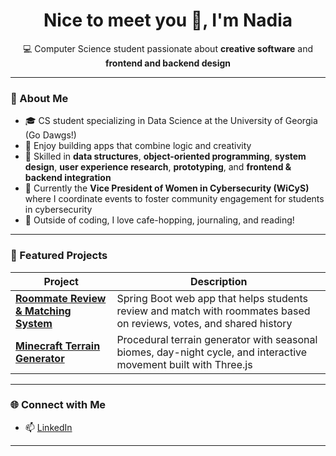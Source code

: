 <h1 align="center">Nice to meet you 👋, I'm Nadia</h1>

<p align="center">
💻 Computer Science student passionate about <b>creative software</b> and <b>frontend and backend design</b>
</p>

---

### 📝 About Me
- 🎓 CS student specializing in Data Science at the University of Georgia (Go Dawgs!)
- 🚀 Enjoy building apps that combine logic and creativity  
- 🌱 Skilled in **data structures**, **object-oriented programming**, **system design**, **user experience research**, **prototyping**, and **frontend & backend integration**
- 👥 Currently the **Vice President of Women in Cybersecurity (WiCyS)** where I coordinate events to foster community engagement for students in cybersecurity
- 🌸 Outside of coding, I love cafe-hopping, journaling, and reading! 

---

### 🔗 Featured Projects

| Project | Description |
|---------|-------------|
| [**Roommate Review & Matching System**](https://github.com/nai50915/roommate-matching) | Spring Boot web app that helps students review and match with roommates based on reviews, votes, and shared history |
| [**Minecraft Terrain Generator**](https://github.com/nai50915/minecraft-terrain-generator) | Procedural terrain generator with seasonal biomes, day-night cycle, and interactive movement built with Three.js |

---

### 🌐 Connect with Me
- 📫 [LinkedIn](https://linkedin.com/in/nadia-i/)  

---
